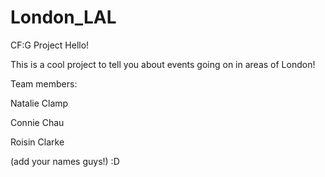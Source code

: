 # London_LAL
CF:G Project
Hello!

This is a cool project to tell you about events going on in areas of London!

Team members:

Natalie Clamp

Connie Chau

Roisin Clarke

(add your names guys!)   :D
